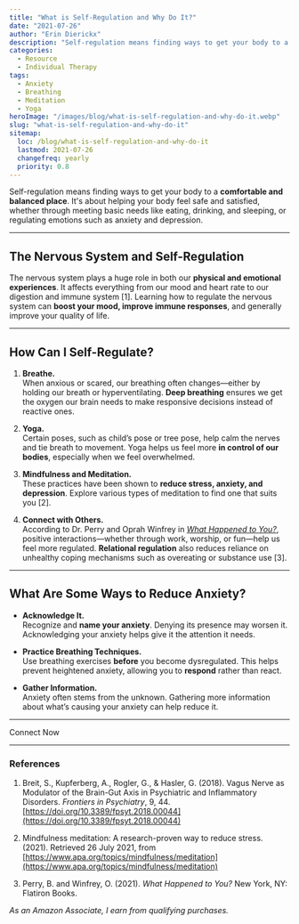 ```yaml
---
title: "What is Self-Regulation and Why Do It?"
date: "2021-07-26"
author: "Erin Dierickx"
description: "Self-regulation means finding ways to get your body to a balanced and comfortable place, allowing you to handle emotions like anxiety, fear, and depression with more control."
categories:
  - Resource
  - Individual Therapy
tags:
  - Anxiety
  - Breathing
  - Meditation
  - Yoga
heroImage: "/images/blog/what-is-self-regulation-and-why-do-it.webp"
slug: "what-is-self-regulation-and-why-do-it"
sitemap:
  loc: /blog/what-is-self-regulation-and-why-do-it
  lastmod: 2021-07-26
  changefreq: yearly
  priority: 0.8
---
```



Self-regulation means finding ways to get your body to a **comfortable and balanced place**. It's about helping your body feel safe and satisfied, whether through meeting basic needs like eating, drinking, and sleeping, or regulating emotions such as anxiety and depression.

---

## The Nervous System and Self-Regulation

The nervous system plays a huge role in both our **physical and emotional experiences**. It affects everything from our mood and heart rate to our digestion and immune system [1]. Learning how to regulate the nervous system can **boost your mood, improve immune responses**, and generally improve your quality of life.

---

## How Can I Self-Regulate?

1. **Breathe.**  
   When anxious or scared, our breathing often changes—either by holding our breath or hyperventilating. **Deep breathing** ensures we get the oxygen our brain needs to make responsive decisions instead of reactive ones.

2. **Yoga.**  
   Certain poses, such as child’s pose or tree pose, help calm the nerves and tie breath to movement. Yoga helps us feel more **in control of our bodies**, especially when we feel overwhelmed.

3. **Mindfulness and Meditation.**  
   These practices have been shown to **reduce stress, anxiety, and depression**. Explore various types of meditation to find one that suits you [2].

4. **Connect with Others.**  
   According to Dr. Perry and Oprah Winfrey in *[What Happened to You?](https://amzn.to/3OP8Q1v)*, positive interactions—whether through work, worship, or fun—help us feel more regulated. **Relational regulation** also reduces reliance on unhealthy coping mechanisms such as overeating or substance use [3].

---

## What Are Some Ways to Reduce Anxiety?

- **Acknowledge It.**  
   Recognize and **name your anxiety**. Denying its presence may worsen it. Acknowledging your anxiety helps give it the attention it needs.

- **Practice Breathing Techniques.**  
   Use breathing exercises **before** you become dysregulated. This helps prevent heightened anxiety, allowing you to **respond** rather than react.

- **Gather Information.**  
   Anxiety often stems from the unknown. Gathering more information about what’s causing your anxiety can help reduce it.

---

<div class="text-center">
  <nuxt-link to="/contact" class="bg-blue-500 text-white py-2 px-4 rounded hover:bg-blue-600">
    Connect Now
  </nuxt-link>
</div>

---

### References

1. Breit, S., Kupferberg, A., Rogler, G., & Hasler, G. (2018). Vagus Nerve as Modulator of the Brain-Gut Axis in Psychiatric and Inflammatory Disorders. *Frontiers in Psychiatry*, 9, 44. [https://doi.org/10.3389/fpsyt.2018.00044](https://doi.org/10.3389/fpsyt.2018.00044)

2. Mindfulness meditation: A research-proven way to reduce stress. (2021). Retrieved 26 July 2021, from [https://www.apa.org/topics/mindfulness/meditation](https://www.apa.org/topics/mindfulness/meditation)

3. Perry, B. and Winfrey, O. (2021). *What Happened to You?* New York, NY: Flatiron Books.

*As an Amazon Associate, I earn from qualifying purchases.*

